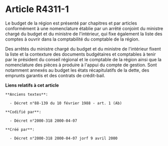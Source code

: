 # Article R4311-1

Le budget de la région est présenté par chapitres et par articles conformément à une nomenclature établie par un arrêté
conjoint du ministre chargé du budget et du ministre de l'intérieur, qui fixe également la liste des comptes à ouvrir dans la
comptabilité du comptable de la région.

Des arrêtés du ministre chargé du budget et du ministre de l'intérieur fixent la liste et la contexture des documents
budgétaires et comptables à tenir par le président du conseil régional et le comptable de la région ainsi que la nomenclature
des pièces à produire à l'appui du compte de gestion. Sont notamment annexés au budget les états récapitulatifs de la dette,
des emprunts garantis et des contrats de crédit-bail.

**Liens relatifs à cet article**

	**Anciens textes**:

	  - Décret n°88-139 du 10 février 1988 - art. 1 (Ab)

	**Codifié par**:

	  - Décret n°2000-318 2000-04-07

	**Créé par**:

	  - Décret n°2000-318 2000-04-07 jorf 9 avril 2000
